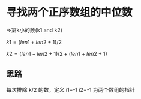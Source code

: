 # 寻找两个正序数组的中位数

=>第k小的数(k1 and k2)

$k1=(len1+len2+1)/2$ 

$k2=(len1+len2+1)/2+(len1+len2+1)%2$

## 思路 

每次排除 k/2 的数，定义 i1=-1 i2=-1 为两个数组的指针






